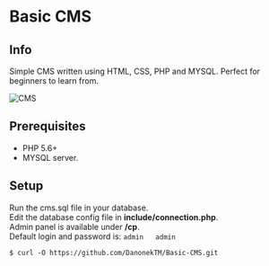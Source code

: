 # Basic CMS

## Info
Simple CMS written using HTML, CSS, PHP and MYSQL. Perfect for beginners to learn from.

![CMS](https://i.imgur.com/rxApPaP.gif)

## Prerequisites
* PHP 5.6+
* MYSQL server.

## Setup
Run the cms.sql file in your database.  
Edit the database config file in **include/connection.php**.  
Admin panel is available under **/cp**.  
Default login and password is:
`
admin  
admin
`

```
$ curl -O https://github.com/DanonekTM/Basic-CMS.git
```

